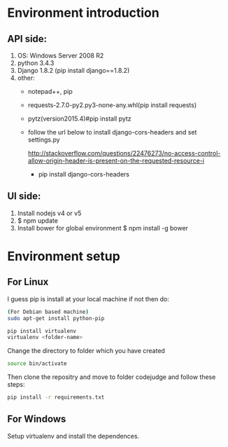 # Environment introduction
## API side:
1. OS: Windows Server 2008 R2
2. python 3.4.3
3. Django 1.8.2  (pip install django==1.8.2)
4. other: 
   * notepad++, pip
   * requests-2.7.0-py2.py3-none-any.whl(pip install requests)
   * pytz(version2015.4)#pip install pytz
   * follow the url below to install django-cors-headers and set settings.py

		http://stackoverflow.com/questions/22476273/no-access-control-allow-origin-header-is-present-on-the-requested-resource-i
      * pip install django-cors-headers


## UI side:
1. Install nodejs v4 or v5
2. $ npm update
3. Install bower for global environment
    $ npm install -g bower


# Environment setup

## For Linux

I guess pip is install at your local machine if not then do:

``` sh
(For Debian based machine)
sudo apt-get install python-pip
```

``` sh
pip install virtualenv
virtualenv <folder-name>
```

Change the directory to folder which you have created
``` sh
source bin/activate
```

Then clone the repositry and move to folder codejudge and follow these steps:
``` sh
pip install -r requirements.txt
```

## For Windows

Setup virtualenv and install the dependences.
